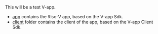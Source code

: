 This will be a test V-app.

- [app](app) contains the Risc-V app, based on the V-app Sdk.
- [client](client) folder contains the client of the app, based on the V-app Client Sdk.
